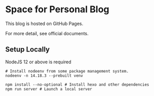 # Space for Personal Blog

This blog is hosted on GitHub Pages.

For more detail, see official documents.

## Setup Locally

NodeJS 12 or above is required

```shell
# Install nodeenv from some package management system.
nodeenv -n 14.18.3 --prebuilt venv
```

```shell
npm install --no-optional # Install hexo and other dependencies
npm run server # Launch a local server
```
